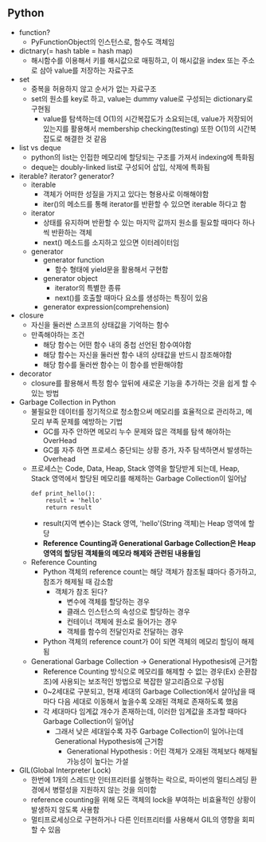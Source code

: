 ## Python
* function?
    * PyFunctionObject의 인스턴스로, 함수도 객체임
* dictnary(= hash table = hash map)
    * 해시함수를 이용해서 키를 해시값으로 매핑하고, 이 해시값을 index 또는 주소로 삼아 value를 저장하는 자료구조
* set
    * 중복을 허용하지 않고 순서가 없는 자료구조
    * set의 원소를 key로 하고, value는 dummy value로 구성되는 dictionary로 구현됨
        * value를 탐색하는데 O(1)의 시간복잡도가 소요되는데, value가 저장되어 있는지를 활용해서 membership checking(testing) 또한 O(1)의 시간복잡도로 해결한 것 같음
* list vs deque
    * python의 list는 인접한 메모리에 할당되는 구조를 가져서 indexing에 특화됨
    * deque는 doubly-linked list로 구성되어 삽입, 삭제에 특화됨
* iterable? iterator? generator?
    * iterable
        * 객체가 어떠한 성질을 가지고 있다는 형용사로 이해해야함
        * iter()의 메소드를 통해 iterator를 반환할 수 있으면 iterable 하다고 함
    * iterator
        * 상태를 유지하며 반환할 수 있는 마지막 값까지 원소를 필요할 때마다 하나씩 반환하는 객체
        * next() 메소드를 소지하고 있으면 이터레이터임
    * generator
        * generator function
            * 함수 형태에 yield문을 활용해서 구현함
        * generator object
            * iterator의 특별한 종류
            * next()를 호출할 때마다 요소를 생성하는 특징이 있음
        * generator expression(comprehension)
* closure
    * 자신을 둘러싼 스코프의 상태값을 기억하는 함수
    * 만족해야하는 조건
        * 해당 함수는 어떤 함수 내의 중첩 선언된 함수여야함
        * 해당 함수는 자신을 둘러싼 함수 내의 상태값을 반드시 참조해야함
        * 해당 함수를 둘러싼 함수는 이 함수를 반환해야함
* decorator
    * closure를 활용해서 특정 함수 앞뒤에 새로운 기능을 추가하는 것을 쉽게 할 수 있는 방법
* Garbage Collection in Python
    * 불필요한 데이터를 정기적으로 청소함으써 메모리를 효율적으로 관리하고, 메모리 부족 문제를 예방하는 기법
        * GC를 자주 안하면 메모리 누수 문제와 많은 객체를 탐색 해야하는 OverHead
        * GC를 자주 하면 프로세스 중단되는 상황 증가, 자주 탐색하면서 발생하는 Overhead
    * 프로세스는 Code, Data, Heap, Stack 영역을 할당받게 되는데, Heap, Stack 영역에서 할당된 메모리를 해제하는 Garbage Collection이 일어남
        ```
        def print_hello():
            result = 'hello'
            return result
        ```
        * result(지역 변수)는 Stack 영역, 'hello'(String 객체)는 Heap 영역에 할당
        * **Reference Counting과 Generational Garbage Collection은 Heap 영역의 할당된 객체들의 메모라 해제와 관련된 내용들임**
    * Reference Counting
        * Python 객체의 reference count는 해당 객체가 참조될 떄마다 증가하고, 참조가 해제될 때 감소함
            * 객체가 참조 된다?
                * 변수에 객체를 할당하는 경우
                * 클래스 인스턴스의 속성으로 할당하는 경우
                * 컨테이너 객체에 원소로 들어가는 경우
                * 객체를 함수의 전달인자로 전달하는 경우
        * Python 객체의 reference count가 0이 되면 객체의 메모리 할딩이 해제됨
    * Generational Garbage Collection -> Generational Hypothesis에 근거함
        * Reference Counting 방식으로 메모리를 해제할 수 없는 경우(Ex) 순환참조)에 사용되는 보조적인 방법으로 복잡한 알고리즘으로 구성됨
        * 0~2세대로 구분되고, 현재 세대의 Garbage Collection에서 살아남을 때마다 다음 세대로 이동해서 높을수록 오래된 객체로 존재하도록 했음
        * 각 세대마다 임계값 개수가 존재하는데, 이러한 임계값을 초과할 때마다 Garbage Collection이 일어남
            * 그래서 낮은 세대일수록 자주 Garbage Collection이 일어나는데 Generational Hypothesis에 근거함
                * Generational Hypothesis : 어린 객체가 오래된 객체보다 해제될 가능성이 높다는 가설
* GIL(Global Interpreter Lock)
    * 한번에 1개의 스레드만 인터프리터를 실행하는 락으로, 파이썬의 멀티스레딩 환경에서 병렬성을 지원하지 않는 것을 의미함
    * reference counting을 위해 모든 객체의 lock을 부여하는 비효율적인 상황이 발생하지 않도록 사용함
    * 멀티프로세싱으로 구현하거나 다른 인터프리터를 사용해서 GIL의 영향을 회피 할 수 있음